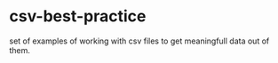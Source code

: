# csv-best-practice
set of examples of working with csv files  to get meaningfull data out of them.

